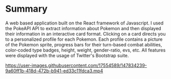 # Summary

A web based application built on the React framework of Javascript. I used the PokeAPI API to extract information about Pokemon and then displayed their information in an interactive card format. Clicking on a card directs you to a personalized profile for each Pokemon. Each profile contains a picture of the Pokemon sprite, progress bars for their turn-based combat abilities, color-coded type badges, height, weight, gender-ratio, evs, etc. All features were displayed with the usage of Twitter's Bootstrap suite. 


https://user-images.githubusercontent.com/17554589/147834239-9a60ff1b-418d-472b-b941-ed33c11fdca3.mp4


